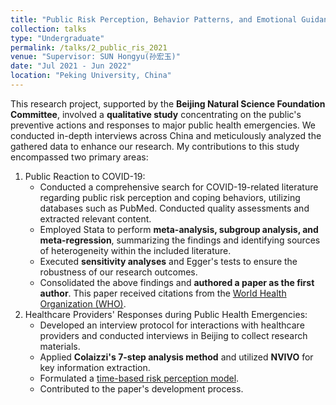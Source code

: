 ```yaml
---
title: "Public Risk Perception, Behavior Patterns, and Emotional Guidance Under Major Public Health Emergency"
collection: talks
type: "Undergraduate"
permalink: /talks/2_public_ris_2021
venue: "Supervisor: SUN Hongyu(孙宏玉)"
date: "Jul 2021 - Jun 2022"
location: "Peking University, China"
---
```


This research project, supported by the **Beijing Natural Science Foundation Committee**, involved a **qualitative study** concentrating on the public's preventive actions and responses to major public health emergencies. We conducted in-depth interviews across China and meticulously analyzed the gathered data to enhance our research. My contributions to this study encompassed two primary areas:
1. Public Reaction to COVID-19:
   * Conducted a comprehensive search for COVID-19-related literature regarding public risk perception and coping behaviors, utilizing databases such as PubMed. Conducted quality assessments and extracted relevant content.
   * Employed Stata to perform **meta-analysis, subgroup analysis, and meta-regression**, summarizing the findings and identifying sources of heterogeneity within the included literature.
   * Executed **sensitivity analyses** and Egger's tests to ensure the robustness of our research outcomes.
   * Consolidated the above findings and **authored a paper as the first author**. This paper received citations from the [World Health Organization (WHO)](https://pesquisa.bvsalud.org/global-literature-on-novel-coronavirus-2019-ncov/resource/fr/covidwho-20245482).
2. Healthcare Providers' Responses during Public Health Emergencies:
   * Developed an interview protocol for interactions with healthcare providers and conducted interviews in Beijing to collect research materials.
   * Applied **Colaizzi's 7-step analysis method** and utilized **NVIVO** for key information extraction.
   * Formulated a [time-based risk perception model](https://yanweijin.github.io/files/time_risk_model.pdf).
   * Contributed to the paper's development process.
